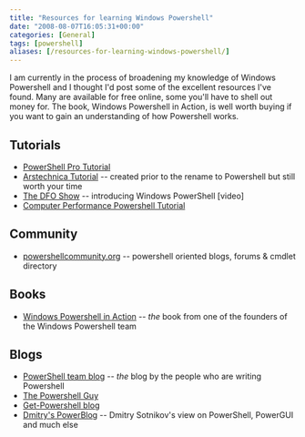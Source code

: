 ```yaml
---
title: "Resources for learning Windows Powershell"
date: "2008-08-07T16:05:31+00:00"
categories: [General]
tags: [powershell]
aliases: [/resources-for-learning-windows-powershell/]
---
```


I am currently in the process of broadening my knowledge of Windows Powershell and I thought I'd post some of the excellent resources I've found. Many are available for free online, some you'll have to shell out money for. The book, Windows Powershell in Action, is well worth buying if you want to gain an understanding of how Powershell works.

## Tutorials

- [PowerShell Pro Tutorial](http://www.powershellpro.com/powershell-tutorial-introduction/)
- [Arstechnica Tutorial](http://arstechnica.com/guides/other/msh.ars/2) -- created prior to the rename to Powershell but still worth your time
- [The DFO Show](http://channel9.msdn.com/shows/The+DFO+Show/The-DFO-Show-Introducing-Windows-PowerShell/) -- introducing Windows PowerShell [video]
- [Computer Performance Powershell Tutorial](http://www.computerperformance.co.uk/powershell/index.htm)

## Community

- [powershellcommunity.org](http://powershellcommunity.org/) -- powershell oriented blogs, forums &amp; cmdlet directory

## Books

- [Windows Powershell in Action](http://www.manning.com/payette/) -- *the* book from one of the founders of the Windows Powershell team

## Blogs

- [PowerShell team blog](http://blogs.msdn.com/powershell/) -- *the* blog by the people who are writing Powershell
- [The Powershell Guy](http://thepowershellguy.com/blogs/posh/)
- [Get-Powershell blog](http://marcoshaw.blogspot.com/)
- [Dmitry's PowerBlog](http://dmitrysotnikov.wordpress.com/) -- Dmitry Sotnikov's view on PowerShell, PowerGUI and much else
